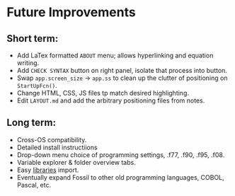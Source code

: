 # Future Improvements

## Short term:
 - Add LaTex formatted `ABOUT` menu; allows hyperlinking and equation writing.
 - Add `CHECK SYNTAX` button on right panel, isolate that process into button.
 - Swap `app.screen_size` -> `app.ss` to clean up the clutter of positioning on `StartUpFcn()`.
 - Change HTML, CSS, JS files tp match desired highlighting.
 - Edit `LAYOUT.md` and add the arbitrary positioning files from notes.

## Long term:
 - Cross-OS compatibility.
 - Detailed install instructiions
 - Drop-down menu choice of programming settings, .f77, .f90, .f95, .f08.
 - Variable explorer & folder overview tabs.
 - Easy [libraries](http://fortranwiki.org/fortran/show/Libraries) import.
 - Eventually expand Fossil to other old programming languages, COBOL, Pascal, etc.
